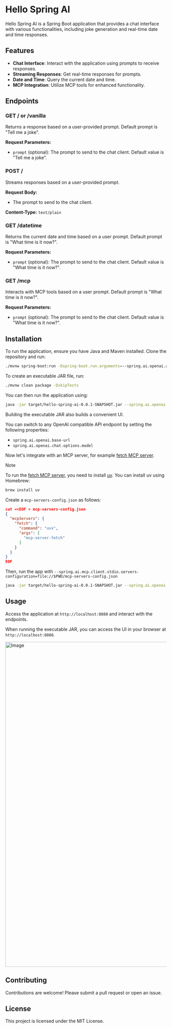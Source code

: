 # Hello Spring AI

Hello Spring AI is a Spring Boot application that provides a chat interface with various functionalities, including joke generation and real-time date and time responses.

## Features

- **Chat Interface**: Interact with the application using prompts to receive responses.
- **Streaming Responses**: Get real-time responses for prompts.
- **Date and Time**: Query the current date and time.
- **MCP Integration**: Utilize MCP tools for enhanced functionality.

## Endpoints

### GET / or /vanilla

Returns a response based on a user-provided prompt. Default prompt is "Tell me a joke".

**Request Parameters:**
- `prompt` (optional): The prompt to send to the chat client. Default value is "Tell me a joke".

### POST /

Streams responses based on a user-provided prompt.

**Request Body:**
- The prompt to send to the chat client.

**Content-Type:** `text/plain`

### GET /datetime

Returns the current date and time based on a user prompt. Default prompt is "What time is it now?".

**Request Parameters:**
- `prompt` (optional): The prompt to send to the chat client. Default value is "What time is it now?".

### GET /mcp

Interacts with MCP tools based on a user prompt. Default prompt is "What time is it now?".

**Request Parameters:**
- `prompt` (optional): The prompt to send to the chat client. Default value is "What time is it now?".

## Installation

To run the application, ensure you have Java and Maven installed. Clone the repository and run:

```bash
./mvnw spring-boot:run -Dspring-boot.run.arguments=--spring.ai.openai.api-key=sk-YOUR_API_KEY
```

To create an executable JAR file, run:

```bash
./mvnw clean package -DskipTests
```

You can then run the application using:

```bash
java -jar target/hello-spring-ai-0.0.1-SNAPSHOT.jar --spring.ai.openai.api-key=sk-YOUR_API_KEY
```

Building the executable JAR also builds a convenient UI.

You can switch to any OpenAI compatible API endpoint by setting the following properties:

* `spring.ai.openai.base-url`
* `spring.ai.openai.chat.options.model`


Now let's integrate with an MCP server, for example [fetch MCP server](https://github.com/zcaceres/fetch-mcp). 

> [!NOTE] 
> To run the [fetch MCP server](https://github.com/zcaceres/fetch-mcp), you need to install [uv](https://docs.astral.sh/uv/). You can install uv using Homebrew:
> ```bash
> brew install uv
> ```

Create a `mcp-servers-config.json` as follows:

```json
cat <<EOF > mcp-servers-config.json
{
  "mcpServers": {
    "fetch": {
      "command": "uvx",
      "args": [
        "mcp-server-fetch"
      ]
    }
  }
}
EOF
```

Then, run the app with `--spring.ai.mcp.client.stdio.servers-configuration=file://$PWD/mcp-servers-config.json`

```bash
java -jar target/hello-spring-ai-0.0.1-SNAPSHOT.jar --spring.ai.openai.api-key=sk-YOUR_API_KEY --spring.ai.mcp.client.stdio.servers-configuration=file://$PWD/mcp-servers-config.json
```

## Usage

Access the application at `http://localhost:8080` and interact with the endpoints.

When running the executable JAR, you can access the UI in your browser at `http://localhost:8080`.

<img width="1012" alt="Image" src="https://github.com/user-attachments/assets/ece4c575-f1ea-44ab-b25c-0990956d9016" />

## Contributing

Contributions are welcome! Please submit a pull request or open an issue.

## License

This project is licensed under the MIT License.